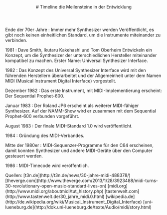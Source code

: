 <header markdown="1">
# Timeline <span>die Meilensteine in der Entwicklung</span>
</header>

<div class="line" markdown="1"></div>

<article markdown="1" class="column2">
  Ende der 70er Jahre
  :  Immer mehr Synthesizer werden Veröffentlicht, es gibt noch keinen einheitlichen Standard, um die Instrumente miteinander zu verbinden.
  
  1981
  :  Dave Smith, Ikutaru Kakehashi und Tom Oberheim Entwickeln ein Konzept, um die Synthesizer der unterschiedlichen Hersteller miteinander kompatibel zu machen. Erster Name: Universal Synthesizer Interface.
  
  1982
  :  Das Konzept des Universal Synthesizer Interface wird mit den führenden Herstellern überarbeitet und der Allgemeinheit unter dem Namen MIDI (Musical Instrument Digital Interface) vorgestellt.
   
  Dezember 1982
  :  Das erste Instrument, mit MIDI-Implementierung erscheint: Der Sequential Prophet-600.
  
  Januar 1983
  :  Der Roland JP6 erscheint als weiterer MIDI-fähiger Synthesizer. Auf der NAMM-Show wird er zusammen mit dem Sequential Prophet-600 verbunden vorgeführt.
  
  August 1983
  :  Der finale MIDI-Standard 1.0 wird veröffentlicht.

  1984
  :  Gründung des MIDI-Verbandes.
  
  Mitte der 1980er
  :  MIDI-Sequenzer-Programme für den C64 erscheinen, damit konnten Synthesizer und andere MIDI-Geräte über den Computer gesteuert werden.
  
  1986
  :  MIDI-Timecode wird veröffentlich.
</article>

<aside markdown="1">

</aside>


<footer markdown="1">
Quellen: [t3n.de](http://t3n.de/news/30-jahre-midi-488378/)
[theverge.com](http://www.theverge.com/2013/1/28/3923488/midi-turns-30-revolutionary-open-music-standard-lives-on)
[midi.org](http://www.midi.org/aboutmidi/tut_history.php)
[tastenwelt.com](http://www.tastenwelt.de/30_jahre_midi.0.html)
[wikipedia.de](http://de.wikipedia.org/wiki/Musical_Instrument_Digital_Interface)
[uni-lueneburg.de](http://dok.uni-lueneburg.de/texte/Audio/midi/story.html)
</footer>